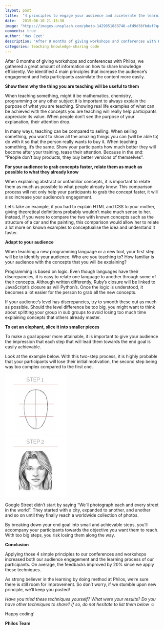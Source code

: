 ```yaml
---
layout: post
title:  "4 principles to engage your audience and accelerate the learning process"
date:   2015-06-10 21:13:38
image: "https://images.unsplash.com/photo-1429051883746-afd9d56fbdaf?q=80&fm=jpg&s=b5bc5b301b282fd18c85d9bb6ef941e6"
comments: true
author: 'Max Czet'
description: 'After 8 months of giving workshops and conferences with Philos, we gathered a great amount of information on how to share knowledge efficiently...'
categories: teaching knowledge-sharing code
---
```


After 8 months of giving workshops and conferences with Philos,
we gathered a great amount of information on how to share knowledge efficiently.
We identified 4 main principles that increase the audience’s engagement and help participants assimilate the content more easily.

**Show them why the thing you are teaching will be useful to them**

When teaching something, might it be mathematics, chemistry, programming or any other subject it is important to always explain the purpose of what you are teaching. Showing real life examples of what can be achieved with the concepts you are teaching will really help participants appreciate its value. When people don’t see the purpose of your explanation, their attention drop.

In many ways, teaching can be compared to selling. When selling something, you want to show all the amazing things you can (will be able to) do with it so that the person really wants to buy it. When teaching something, it’s the same. Show your participants how much better they will become after your training, tease their attention. Because in the end: “People don’t buy products, they buy better versions of themselves”.

**For your audience to grab concepts faster, relate them as much as possible to what they already know**

When explaining abstract or unfamiliar concepts, it is important to relate them as much as possible to what people already know. This comparison process will not only help your participants to grab the concept faster, it will also increase your audience’s engagement.

Let’s take an example, if you had to explain HTML and CSS to your mother, giving theoretical definitions probably wouldn’t make much sense to her. Instead, if you were to compare the two with known concepts such as the structure of a car and the painting, this comparison would allow her to relate a lot more on known examples to conceptualise the idea and understand it faster.

**Adapt to your audience**

When teaching a new programming language or a new tool, your first step will be to identify your audience. Who are you teaching to? How familiar is your audience with the concepts that you will be explaining?

Programming is based on logic. Even though languages have their discrepancies, it is easy to relate one language to another through some of their concepts. Although written differently, Ruby’s closure will be linked to JavaScript’s closure as will Python’s. Once the logic is understood, it becomes a lot easier for the person to grab all the new concepts.

If your audience’s level has discrepancies, try to smooth these out as much as possible. Should the level difference be too big, you might want to think about splitting your group in sub groups to avoid losing too much time explaining concepts that others already master.

**To eat an elephant, slice it into smaller pieces**

To make a goal appear more attainable, it is important to give your audience the impression that each step that will lead them towards the end goal is easily achievable.

Look at the example below. With this two-step process, it is highly probable that your participants will lose their initial motivation, the second step being way too complex compared to the first one.


![Alt text](/images/blog/face-step1.jpeg)
<br/>
![Alt text](/images/blog/face-step2.jpeg)



Google Street didn’t start by saying “We’ll photograph each and every street in the world”. They started with a city, expanded to another, and another and so on until they finally reach a worldwide collection of photos.

By breaking down your end goal into small and achievable steps, you’ll accompany your participants towards the objective you want them to reach. With too big steps, you risk losing them along the way.

**Conclusion**

Applying those 4 simple principles to our conferences and workshops increased both our audience engagement and the learning process of our participants. On average, the feedbacks improved by 20% since we apply these techniques.

As strong believer in the learning by doing method at Philos, we’re sure there is still room for improvement. So don’t worry, if we stumble upon new principle, we’ll keep you posted!

*Have you tried these techniques yourself? What were your results? Do you have other techniques to share? If so, do not hesitate to list them below* ☺

Happy coding!

**Philos Team**

